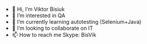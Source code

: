 - 👋 Hi, I’m Viktor Bisiuk
- 👀 I’m interested in QA
- 🌱 I’m currently learning autotesting (Selenium+Java)
- 💞️ I’m looking to collaborate on IT
- 📫 How to reach me Skype: BisVik

<!---
viktorbisiuk/viktorbisiuk is a ✨ special ✨ repository because its `README.md` (this file) appears on your GitHub profile.
You can click the Preview link to take a look at your changes.
--->
